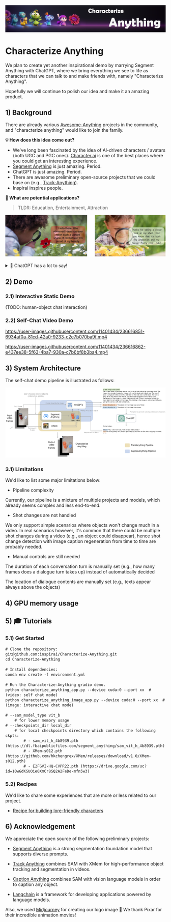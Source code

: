 <div align=center><img src="./assets/logo.png"/></div>

# Characterize Anything

We plan to create yet another inspirational demo by marrying Segment Anything with ChatGPT, where we bring everything we see to life as characters that we can talk to and make friends with, namely "Characterize Anything".

Hopefully we will continue to polish our idea and make it an amazing product.

## 1) Background

There are already various [Awesome-Anything](https://github.com/VainF/Awesome-Anything) projects in the community, and "characterize anything" would like to join the family.

**💡 How does this idea come out?**

- We've long been fascinated by the idea of AI-driven characters / avatars (both UGC and PGC ones). [Character.ai](https://beta.character.ai/) is one of the best places where you could get an interesting experience.
- [Segment Anything](https://github.com/facebookresearch/segment-anything) is just amazing. Period.
- ChatGPT is just amazing. Period.
- There are awesome preliminary open-source projects that we could base on (e.g., [Track-Anything](https://github.com/gaomingqi/Track-Anything)).
- Inspirai inspires people.

**🌟 What are potential applications?**

> TLDR: Education, Entertainment, Attraction

<div align=center>
<img src="./assets/application_child.png"/>
</div>

<br>

<details>
<summary>🌟 ChatGPT has a lot to say!</summary>
<br>
Well, we ask ChatGPT to help us with the answer (Basically we ask it to write advertisement for the concept).

- ToC: For kids

> ChatGPT: Are your kids curious little explorers, always eager to learn about new things? Well, have no fear, because "characterize anything" is here! Your kiddos can now chat it up with any object they want to learn about, ask all their burning questions, and maybe even make some new pals along the way. Imagination and curiosity will reach an all-time high with this awesome concept. So who knows? Maybe your child will even become besties with the living room lamp or have a heart-to-heart with the kitchen sink. The possibilities are endless!

- ToC: For Adults

Checkout some videos for fun: [Youtube | If Objects Could Talk!? | Brent Rivera](https://www.youtube.com/watch?v=i0invZZ_6aY)

> ChatGPT: Grown-ups, are you tired of the same old boring conversations with inanimate objects? Do you dread talking to your houseplants because they never seem to talk back? Well, fear not! The amazing concept of "characterize anything" is not just for kids anymore. Yes, you can now have meaningful conversations with your favorite household items or even your car. Did you ever think you'd bond with your fridge over your mutual love of cheese? Or have a heated debate with your computer about which is better, Apple or Windows? The possibilities are endless, and with "characterize anything," you'll never feel alone in a room again. So go ahead, channel your inner child and start talking to your lamp. You might just learn something new about each other.

- ToB

> ChatGPT: Attention! Are you tired of the same old boring sales and marketing pitches? Do you want to revolutionize the way you connect with your customers? Look no further than "characterize anything"! With this unique concept, you can bring your products and services to life in a whole new way. Imagine your customers being able to engage in conversations with your products, asking questions, and getting to know them on a deeper level. Your products will no longer be just inanimate objects, but characters with personalities and stories to share. Plus, this innovative approach to customer engagement is sure to set your business apart from the competition. So why not give "characterize anything" a try and let your customers get to know your products like never before? They'll be hooked in no time!

</details>

## 2) Demo

### 2.1) Interactive Static Demo

(TODO: human-object chat interaction)

### 2.2) Self-Chat Video Demo



https://user-images.githubusercontent.com/11401434/236616851-6934af0a-81cd-42a0-9233-c2e7b070ba9f.mp4



https://user-images.githubusercontent.com/11401434/236616862-e437ee38-5f63-4ba7-930a-c7b6bf8b3ba4.mp4



## 3) System Architecture

The self-chat demo pipeline is illustrated as follows:

<div align=center>
<img src="./assets/framework.png"/>
</div>

### 3.1) Limitations

We'd like to list some major limitations below:

- Pipeline complexity

Currently, our pipeline is a mixture of multiple projects and models, which already seems complex and less end-to-end.

- Shot changes are not handled

We only support simple scenarios where objects won't change much in a video. In real scenarios however, it's common that there could be multiple shot changes during a video (e.g., an object could disappear), hence shot change detection with image caption regeneration from time to time are probably needed.

- Manual controls are still needed

The duration of each conversation turn is manually set (e.g., how many frames does a dialogue turn takes up) instead of automatically decided

The location of dialogue contents are manually set (e.g., texts appear always above the objects)


## 4) GPU memory usage

## 5) 🎓 Tutorials

### 5.1) Get Started
~~~
# Clone the repository:
git@github.com:inspirai/Characterize-Anything.git
cd Characterize-Anything

# Install dependencies: 
conda env create -f environment.yml

# Run the Characterize-Anything gradio demo.
python characterize_anything_app.py --device cuda:0 --port xx  # (video: self chat mode)
python characterize_anything_image_app.py --device cuda:0 --port xx  # (image: interactive chat mode)

# --sam_model_type vit_b 
    # for lower memory usage
# --checkpoints_dir local_dir 
    # for local checkpoints directory which contains the following ckpts:
        # - sam_vit_h_4b8939.pth (https://dl.fbaipublicfiles.com/segment_anything/sam_vit_h_4b8939.pth)
        # - XMem-s012.pth (https://github.com/hkchengrex/XMem/releases/download/v1.0/XMem-s012.pth)
        # - E2FGVI-HQ-CVPR22.pth (https://drive.google.com/uc?id=10wGdKSUOie0XmCr8SQ2A2FeDe-mfn5w3)
~~~

### 5.2) Recipes

We'd like to share some experiences that are more or less related to our project.

- [Recipe for building lore-friendly characters](tutorials/recipe_building_lore_friendly_characters.md)


## 6) Acknowledgement

We appreciate the open source of the following preliminary projects:

- [Segment Anything](https://github.com/facebookresearch/segment-anything) is a strong segmentation foundation model that supports diverse prompts.

- [Track Anything](https://github.com/gaomingqi/Track-Anything) combines SAM with XMem for high-performance object tracking and segmentation in videos.

- [Caption Anything](https://github.com/ttengwang/Caption-Anything) combines SAM with vision language models in order to caption any object.

- [Langchain](https://github.com/hwchase17/langchain/tree/master) is a framework for developing applications powered by language models.

Also, we used [Midjourney](https://www.midjourney.com) for creating our logo image 🤗 We thank Pixar for their incredible animation movies!